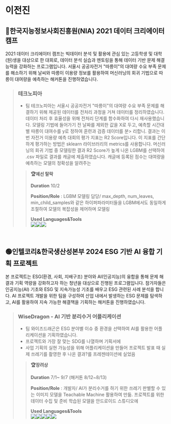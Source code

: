 # 이전진


## 🔵한국지능정보사회진흥원(NIA) 2021 데이터 크리에이터 캠프
2021 데이터 크리에이터 캠프는 빅데이터 분석 및 활용에 관심 있는 고등학생 및 대학(원)생을 대상으로 한 대회로, 데이터 분석 실습과 멘토링을 통해 데이터 기반 문제 해결 능력을 강화하는 프로그램입니다. 서울시 공공자전거 "따릉이"의 대여량 수요 부족 문제를 해소하기 위해 날씨와 따릉이 이용량 정보를 활용하여 머신러닝의 회귀 기법으로 따릉이 대여량을 예측하는 해커톤을 진행하였습니다. <br>

> ### 테크노피아
> - 팀 테크노피아는 서울시 공공자전거 "따릉이"의 대여량 수요 부족 문제를 해결하기 위해 
> 제공된 데이터를 전처리 과정을 거쳐 데이터를 정리하였습니다. 데이터 처리 후 효율성을 위해 전처리 단계를 함수화하여 다시 재사용했습니다. 모델링 기법에 들어가기 전 날짜를 제외한 값을 X로 두고, 예측할 시간대별 따릉이 대여수를 y로 정하여 훈련과 검증 데이터를 분> 리합니. 결과는 이번 자전거 이용량 예측 대회의 평가 지표는 R2 Score입니다. 이 지표를 간단하게 평가하는 방법은 sklearn 라이브러리의 metrics를 사용합니다.
> 머신러닝의 회귀 기법 중 모델링한 결과 R2 Score가 높게 나온 LGBM를 선택하여 .csv 파일로 결과를 캐글에 제출하였습니다. 캐글에 등록된 점수는 대여량을 예측하는 모델의 정확성을 알려주는
>
>> **🏆예선 탈락**
>>
>> **Duration** 10/2
>>
>> **Position/Role** : LGBM 모델링 담당/ max_depth, num_leaves, min_child_samples와 같은 하이퍼파라미터들을 LGBM에서도 동일하게 조절하여 모델의 복잡성을 제어하며 모델링
>>
>> **Used Languages&Tools** <br>
<img src="https://img.shields.io/badge/Python-3776AB?style=for-the-badge&logo=Python&logoColor=white"><img src="https://img.shields.io/badge/googlecolab-F9AB00?style=for-the-badge&logo=googlecolab&logoColor=white"><img src="https://img.shields.io/badge/Kaggle-20BEFF?style=for-the-badge&logo=Kaggle&logoColor=white">

<br>

## 🟢인텔코리&한국생산성본부 2024 ESG 기반 AI 융합 기획 프로젝트
본 프로젝트는 ESG(환경, 사회, 지배구조) 분야와 AI(인공지능)의 융합을 통해 문제 해결과 기획 역량을 강화하고자 하는 청년을 대상으로 진행된 프로그램입니다. 참가자들은 인공지능(AI) 기초와 ESG 및 지속가능성 기초를 배우고 ESG 관련된 사례 분석을 합니다. AI 프로젝트 개발을 위한 팀을 구성하여 산업 내에서 발생하는 ESG 문제를 탐색하고, AI를 활용하여 지속 가능한 해결책을 기획하는 해커톤을 진행하였습니다. <br>

> ### WiseDragon - AI 기반 분리수거 어플리케이션
> - 팀 와이즈드래곤은 ESG 분야별 이슈 중 환경을 선택하여 AI를 활용한 어플리케이션을 기획하였습니다. 
> - 프로젝트와 가장 잘 맞는 SDG를 나열하며 기획서에 
> - 사업 기획의 실현 가능성을 위해 어플리케이션을 만들어 프로젝트 발표 때 실제 쓰레기를 촬영한 후 나온 결과?를 프레젠테이션에 실었음 
>
>> **🏆장려상**
>> 
>> **Duration** 7/1~ 9/7 (해커톤 8/12~8/13)
>>
>> **Position/Role** : 개발자/ AI가 분리수거를 하기 위한 쓰레기 판별할 수 있는 이미지 모델을 Teachable Machine 활용하여 만듦.
>>  프로젝트를 위한 데이터 수집 및 준비 학습된 모델을 안드로이드 스튜디오에 
>>
>>
>> **Used Languages&Tools** <br>
<img src="https://img.shields.io/badge/java-007396?style=for-the-badge&logo=OpenJDK&logoColor=white"><img src="https://img.shields.io/badge/Android-3DDC84?style=for-the-badge&logo=Android&logoColor=white"><img src="https://img.shields.io/badge/Jupyter-F37626?style=for-the-badge&logo=Jupyter&logoColor=white"><img src="https://img.shields.io/badge/Figma-F24E1E?style=for-the-badge&logo=Figma&logoColor=white"><img src="https://img.shields.io/badge/Tensorflow-FF6F00?style=for-the-badge&logo=Tensorflow&logoColor=white">





